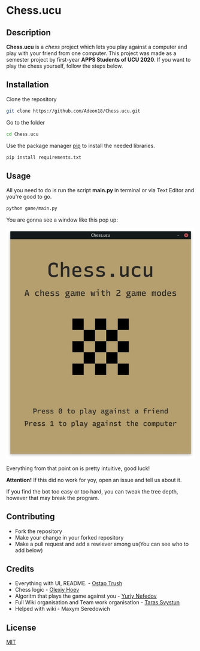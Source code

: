 # **Chess.ucu** 


## Description

**Chess.ucu** is a _chess_ project which lets you play against a computer and play with your friend from one computer. This project was made as a semester project by first-year **APPS Students of UCU 2020**. If you want to play the chess yourself, follow the steps below.

## Installation

Clone the repository

```bash
git clone https://github.com/Adeon18/Chess.ucu.git
```

Go to the folder

```bash
cd Chess.ucu
```

Use the package manager [pip](https://pip.pypa.io/en/stable/) to install the needed libraries.

```bash
pip install requirements.txt
```

## Usage

All you need to do is run the script **main.py** in terminal or via Text Editor and you're good to go.

```bash
python game/main.py
```

You are gonna see a window like this pop up:


![gameplay](images/gameplay.png)

Everything from that point on is pretty intuitive, good luck!

**Attention!** If this did no work for yoy, open an issue and tell us about it.

If you find the bot too easy or too hard, you can tweak the tree depth, however that may break the program.

## Contributing

- Fork the repository
- Make your change in your forked repository
- Make a pull request and add a rewiever among us(You can see who to add below)

## Credits

- Everything with UI, README. - [Ostap Trush](https://github.com/Adeon18)
- Chess logic - [Olexiy Hoev](https://github.com/alexg-lviv)
- Algoritm that plays the game against you - [Yuriy Nefedov](https://github.com/yuriynefedov)
- Full Wiki organisation and Team work organisation - [Taras Svystun](https://github.com/booyakashakawabangha)
- Helped with wiki - Maxym Seredowich


## License

[MIT](https://choosealicense.com/licenses/mit/)